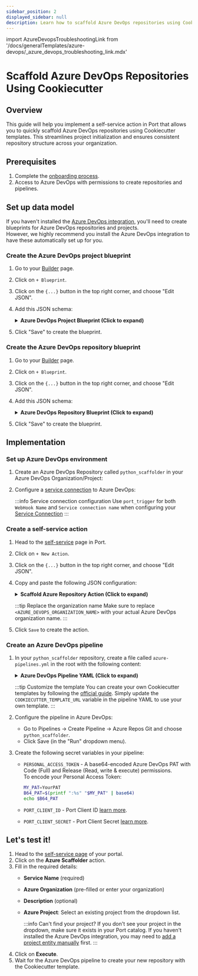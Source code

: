```yaml
---
sidebar_position: 2
displayed_sidebar: null
description: Learn how to scaffold Azure DevOps repositories using Cookiecutter templates via Port Actions.
---
```

import AzureDevopsTroubleshootingLink from '/docs/generalTemplates/azure-devops/_azure_devops_troubleshooting_link.mdx'

# Scaffold Azure DevOps Repositories Using Cookiecutter

## Overview
This guide will help you implement a self-service action in Port that allows you to quickly scaffold Azure DevOps repositories using Cookiecutter templates. This streamlines project initialization and ensures consistent repository structure across your organization.  

## Prerequisites
1. Complete the [onboarding process](/getting-started/overview).
2. Access to Azure DevOps with permissions to create repositories and pipelines.

## Set up data model

If you haven't installed the [Azure DevOps integration](https://docs.port.io/build-your-software-catalog/sync-data-to-catalog/git/azure-devops/installation), you'll need to create blueprints for Azure DevOps repositories and projects.  
However, we highly recommend you install the Azure DevOps integration to have these automatically set up for you.

<h3> Create the Azure DevOps project blueprint </h3>

1. Go to your [Builder](https://app.getport.io/settings/data-model) page.
2. Click on `+ Blueprint`.
3. Click on the `{...}` button in the top right corner, and choose "Edit JSON".
4. Add this JSON schema:

    <details>
    <summary><b>Azure DevOps Project Blueprint (Click to expand)</b></summary>

    ```json showLineNumbers
    {
      "identifier": "project",
      "title": "Project",
      "icon": "AzureDevops",
      "schema": {
        "properties": {
          "state": {
            "title": "State",
            "type": "string",
            "icon": "AzureDevops",
            "description": "The current lifecycle state of the project."
          },
          "revision": {
            "title": "Revision",
            "type": "string",
            "icon": "AzureDevops",
            "description": "The revision number, indicating how many times the project configuration has been updated."
          },
          "visibility": {
            "title": "Visibility",
            "type": "string",
            "icon": "AzureDevops",
            "description": "Indicates whether the project is private or public"
          },
          "defaultTeam": {
            "title": "Default Team",
            "type": "string",
            "icon": "Team",
            "description": "Default Team of the project"
          },
          "link": {
            "title": "Link",
            "type": "string",
            "format": "url",
            "icon": "AzureDevops",
            "description": "Link to azure devops project"
          }
        },
        "required": []
      },
      "mirrorProperties": {},
      "calculationProperties": {},
      "aggregationProperties": {},
      "relations": {}
    }
    ```

    </details>

5. Click "Save" to create the blueprint.

<h3> Create the Azure DevOps repository blueprint </h3>

1. Go to your [Builder](https://app.getport.io/settings/data-model) page.
2. Click on `+ Blueprint`.
3. Click on the `{...}` button in the top right corner, and choose "Edit JSON".
4. Add this JSON schema:

    <details>
    <summary><b>Azure DevOps Repository Blueprint (Click to expand)</b></summary>

    ```json showLineNumbers
    {
      "identifier": "service",
      "title": "Service",
      "icon": "Azure",
      "schema": {
        "properties": {
          "url": {
            "title": "URL",
            "type": "string",
            "format": "url",
            "description": "The URL of the Azure DevOps repository"
          },
          "readme": {
            "title": "README",
            "type": "string",
            "description": "The content of the repository's README file"
          },
          "defaultBranch": {
            "title": "Default Branch",
            "type": "string",
            "description": "The default branch of the repository"
          }
        },
        "required": []
      },
      "mirrorProperties": {},
      "calculationProperties": {},
      "aggregationProperties": {},
      "relations": {}
    }
    ```

    </details>

5. Click "Save" to create the blueprint.

## Implementation

### Set up Azure DevOps environment

1. Create an Azure DevOps Repository called `python_scaffolder` in your Azure DevOps Organization/Project:

2. Configure a [service connection](https://learn.microsoft.com/en-us/azure/devops/pipelines/library/service-endpoints?view=azure-devops&tabs=yaml) to Azure DevOps:

   :::info Service connection configuration
   Use `port_trigger` for both `WebHook Name` and `Service connection name` when configuring your [Service Connection](https://learn.microsoft.com/en-us/azure/devops/pipelines/library/service-endpoints?view=azure-devops&tabs=yaml)
   :::

### Create a self-service action

1. Head to the [self-service](https://app.getport.io/self-serve) page in Port.
2. Click on `+ New Action`.
3. Click on the `{...}` button in the top right corner, and choose "Edit JSON".
4. Copy and paste the following JSON configuration:

    <details>
    <summary><b>Scaffold Azure Repository Action (Click to expand)</b></summary>

    ```json showLineNumbers
    {
      "identifier": "azure_scaffolder",
      "title": "Scaffold Azure Repository",
      "icon": "Azure",
      "description": "Scaffold a new repository in Azure DevOps",
      "trigger": {
        "type": "self-service",
        "operation": "CREATE",
        "userInputs": {
          "properties": {
            "service_name": {
              "title": "Service Name",
              "description": "The new service's name",
              "type": "string"
            },
            "azure_organization": {
              "icon": "DefaultProperty",
              "type": "string",
              "title": "Azure Organization",
              "description": "The Azure DevOps organization name",
              "default": "<YOUR_DEFAULT_AZURE_DEVOPS_ORGANIZATION_NAME>"
            },
            "description": {
              "type": "string",
              "title": "description",
              "description": "description of the scaffold"
            },
            "azure_project": {
              "icon": "DefaultProperty",
              "title": "azure project",
              "type": "string",
              "description": "Your Azure DevOps project ID",
              "blueprint": "project",
              "sort": {
                "property": "$identifier",
                "order": "ASC"
              },
              "format": "entity"
            }
          },
          "required": [
            "service_name",
            "azure_organization",
            "azure_project"
          ],
          "order": [
            "service_name",
            "azure_organization",
            "azure_project",
            "description"
          
          ]
        },
        "blueprintIdentifier": "service"
      },
      "invocationMethod": {
        "type": "AZURE_DEVOPS",
        "webhook": "port_trigger",
        "org": "<AZURE_DEVOPS_ORGANIZATION_NAME>",
        "payload": {
          "properties": {
            "service_name": "{{.inputs.\"service_name\"}}",
            "azure_organization": "{{.inputs.\"azure_organization\"}}",
            "description": "{{.inputs.\"description\"}}",
            "azure_project": "{{.inputs.\"azure_project\"}}"
          },
          "port_context": {
            "blueprint": "{{.action.blueprint}}",
            "runId": "{{.run.id}}",
            "trigger": "{{ .trigger }}"
          }
        }
      },
      "requiredApproval": false
    }
    ```

    </details>

    :::tip Replace the organization name
    Make sure to replace `<AZURE_DEVOPS_ORGANIZATION_NAME>` with your actual Azure DevOps organization name.
    :::

5. Click `Save` to create the action.

### Create an Azure DevOps pipeline

1. In your `python_scaffolder` repository, create a file called `azure-pipelines.yml` in the root with the following content:

    <details>
    <summary><b>Azure DevOps Pipeline YAML (Click to expand)</b></summary>

    ```yml showLineNumbers
    trigger: none

    pool:
      vmImage: "ubuntu-latest"

    variables:
      RUN_ID: "${{ parameters.port_trigger.port_context.runId }}"
      BLUEPRINT_ID: "${{ parameters.port_trigger.port_context.blueprint }}"
      SERVICE_NAME: "${{ parameters.port_trigger.properties.service_name }}"
      DESCRIPTION: "${{ parameters.port_trigger.properties.description }}"
      AZURE_ORGANIZATION: "${{ parameters.port_trigger.properties.azure_organization }}"
      AZURE_PROJECT: "${{ parameters.port_trigger.properties.azure_project.title }}"
      PROJECT_ID: "${{ parameters.port_trigger.properties.azure_project.identifier }}"
      # Ensure that PERSONAL_ACCESS_TOKEN is set as a secret variable in your pipeline settings

    resources:
      webhooks:
        - webhook: port_trigger
          connection: port_trigger

    stages:
      - stage: fetch_port_access_token
        jobs:
          - job: fetch_port_access_token
            steps:
              - script: |
                  sudo apt-get update
                  sudo apt-get install -y jq
              - script: | 
                  accessToken=$(curl -X POST \
                        -H 'Content-Type: application/json' \
                        -d '{"clientId": "$(PORT_CLIENT_ID)", "clientSecret": "$(PORT_CLIENT_SECRET)"}' \
                        -s 'https://api.getport.io/v1/auth/access_token' | jq -r '.accessToken')
                  echo "##vso[task.setvariable variable=accessToken;isOutput=true]$accessToken"
                displayName: Fetch Access Token and Run ID
                name: getToken


      - stage: scaffold
        dependsOn:
          - fetch_port_access_token
        jobs:
          - job: scaffold
            variables:
              COOKIECUTTER_TEMPLATE_URL: "https://github.com/brettcannon/python-azure-web-app-cookiecutter"
            steps:
              - script: |
                  sudo apt-get update
                  sudo apt-get install -y jq
                  sudo pip install cookiecutter -q
              - script: |
                  # Use shell variable syntax for accessing variables
                  PAYLOAD="{\"name\":\"$SERVICE_NAME\",\"project\":{\"id\":\"$PROJECT_ID\"}}"

                  echo "SERVICE_NAME: $SERVICE_NAME"
                  echo "AZURE_ORGANIZATION: $AZURE_ORGANIZATION"
                  echo "PROJECT_ID: $PROJECT_ID"
                  echo "PAYLOAD: $PAYLOAD"

                  if [[ -z \"$PERSONAL_ACCESS_TOKEN\" ]]; then
                    echo "PERSONAL_ACCESS_TOKEN is not set or is empty."
                    exit 1
                  else
                    echo "PERSONAL_ACCESS_TOKEN is set."
                  fi

                  # Create the repository
                  CREATE_REPO_RESPONSE=$(curl -s -u :$PERSONAL_ACCESS_TOKEN \
                    -X POST "https://dev.azure.com/$AZURE_ORGANIZATION/$PROJECT_ID/_apis/git/repositories?api-version=7.0" \
                    -H "Content-Type: application/json" \
                    -d "$PAYLOAD")

                  # Output the response for debugging
                  echo "CREATE_REPO_RESPONSE: $CREATE_REPO_RESPONSE"

                  PROJECT_URL=$(echo $CREATE_REPO_RESPONSE | jq -r .webUrl)

                  if [[ -z "$PROJECT_URL" ]] || [[ "$PROJECT_URL" == "null" ]]; then
                    echo "Failed to create Azure DevOps repository."
                    exit 1
                  fi

                  echo "##vso[task.setvariable variable=PROJECT_URL;isOutput=true]$PROJECT_URL"

                  # Create a sanitized version of SERVICE_NAME for cookiecutter (replace underscores with hyphens)
                  COOKIECUTTER_NAME=$(echo "$SERVICE_NAME" | tr '_' '-')
                  echo "Original SERVICE_NAME: $SERVICE_NAME"
                  echo "Sanitized COOKIECUTTER_NAME: $COOKIECUTTER_NAME"

                  cat <<EOF > cookiecutter.yaml
                  default_context:
                    site_name: "$COOKIECUTTER_NAME"
                    python_version: "3.6.0"
                  EOF
                  cookiecutter $COOKIECUTTER_TEMPLATE_URL --no-input --config-file cookiecutter.yaml --output-dir scaffold_out

                  # Rename the output directory if needed to match the original SERVICE_NAME
                  if [[ "$COOKIECUTTER_NAME" != "$SERVICE_NAME" ]]; then
                    echo "Renaming cookiecutter output directory to match repository name..."
                    mv "scaffold_out/$COOKIECUTTER_NAME" "scaffold_out/$SERVICE_NAME"
                  fi

                  echo "Initializing new repository..."
                  git config --global user.email "scaffolder@email.com"
                  git config --global user.name "Mighty Scaffolder"
                  git config --global init.defaultBranch "main"

                  cd "scaffold_out/$SERVICE_NAME"
                  git init
                  git add .
                  git commit -m "Initial commit"

                  # Configure Git to use the PAT for authentication - use the URL format with credentials embedded
                  # URL encode the project name to handle spaces correctly
                  ENCODED_PROJECT=$(echo "$AZURE_PROJECT" | sed 's/ /%20/g')
                  git remote add origin "https://$PERSONAL_ACCESS_TOKEN@dev.azure.com/$AZURE_ORGANIZATION/$ENCODED_PROJECT/_git/$SERVICE_NAME"
                  
                  # Set git timeout values to avoid connection issues
                  git config --global http.lowSpeedLimit 1000
                  git config --global http.lowSpeedTime 300

                  # Push code to the repository
                  git push -u origin --all

                env:
                  PERSONAL_ACCESS_TOKEN: $(PERSONAL_ACCESS_TOKEN)
                displayName: "Create Repository in Azure DevOps"
                name: scaffold

      - stage: upsert_entity
        dependsOn:
          - fetch_port_access_token
          - scaffold
        jobs:
          - job: upsert_entity
            variables:
              accessToken: $[ stageDependencies.fetch_port_access_token.fetch_port_access_token.outputs['getToken.accessToken'] ]
              PROJECT_URL: $[ stageDependencies.scaffold.scaffold.outputs['scaffold.PROJECT_URL'] ]
            steps:
              - script: |
                  sudo apt-get update
                  sudo apt-get install -y jq
              - script: |
                  curl -X POST \
                    -H 'Content-Type: application/json' \
                    -H 'Authorization: Bearer $(accessToken)' \
                    -d '{
                        "identifier": "${{ variables.SERVICE_NAME }}",
                        "title": "${{ variables.SERVICE_NAME }}",
                        "properties": {"description":"${{ variables.DESCRIPTION }}","url":"$(PROJECT_URL)" },
                        "relations": {
                          "project":"${{ variables.PROJECT_ID }}"
                        }
                      }' \
                    "https://api.getport.io/v1/blueprints/${{ variables.BLUEPRINT_ID }}/entities?upsert=true&run_id=${{ variables.RUN_ID }}&create_missing_related_entities=true"


      - stage: update_run_status
        dependsOn:
          - upsert_entity
          - fetch_port_access_token
          - scaffold
        jobs:
          - job: update_run_status
            variables:
              accessToken: $[ stageDependencies.fetch_port_access_token.fetch_port_access_token.outputs['getToken.accessToken'] ]
              PROJECT_URL: $[ stageDependencies.scaffold.scaffold.outputs['scaffold.PROJECT_URL'] ]
            steps:
              - script: |
                  sudo apt-get update
                  sudo apt-get install -y jq
              - script: |
                  curl -X PATCH \
                    -H 'Content-Type: application/json' \
                    -H 'Authorization: Bearer $(accessToken)' \
                    -d '{"status":"SUCCESS", "message": {"run_status": "Scaffold ${{ variables.SERVICE_NAME }} finished successfully!\\n Project URL: $(PROJECT_URL)" }}' \
                    "https://api.getport.io/v1/actions/runs/${{ variables.RUN_ID }}"

      - stage: update_run_status_failed
        dependsOn:
          - upsert_entity
          - fetch_port_access_token
          - scaffold
        condition: failed()
        jobs:
          - job: update_run_status_failed
            variables:
              accessToken: $[ stageDependencies.fetch_port_access_token.fetch_port_access_token.outputs['getToken.accessToken'] ]
            steps:
              - script: |
                  curl -X PATCH \
                    -H 'Content-Type: application/json' \
                    -H "Authorization: Bearer $accessToken" \
                    -d '{"status":"FAILURE", "message": {"run_status": "Scaffold '"$SERVICE_NAME"' failed" }}' \
                    "https://api.getport.io/v1/actions/runs/$RUN_ID"

    ```

    </details>

    :::tip Customize the template
    You can create your own Cookiecutter templates by following the [official guide](https://cookiecutter.readthedocs.io/en/2.0.2/tutorials.html#create-your-very-own-cookiecutter-project-template). Simply update the `COOKIECUTTER_TEMPLATE_URL` variable in the pipeline YAML to use your own template.
    :::

2. Configure the pipeline in Azure DevOps:
   - Go to Pipelines → Create Pipeline → Azure Repos Git and choose `python_scaffolder`.
   - Click Save (in the "Run" dropdown menu).

3. Create the following secret variables in your pipeline:
   - `PERSONAL_ACCESS_TOKEN` - A base64-encoded Azure DevOps PAT with Code (Full) and Release (Read, write & execute) permissions.  
        To encode your Personal Access Token:

        ```bash
        MY_PAT=YourPAT
        B64_PAT=$(printf ":%s" "$MY_PAT" | base64)
        echo $B64_PAT
        ```
   - `PORT_CLIENT_ID` - Port Client ID [learn more](/build-your-software-catalog/custom-integration/api/#get-api-token).
   - `PORT_CLIENT_SECRET` - Port Client Secret [learn more](/build-your-software-catalog/custom-integration/api/#get-api-token).


## Let's test it!

1. Head to the [self-service page](https://app.getport.io/self-serve) of your portal.
2. Click on the **Azure Scaffolder** action.
3. Fill in the required details:
   - **Service Name** (required)
   - **Azure Organization** (pre-filled or enter your organization)
   - **Description** (optional)
   - **Azure Project**: Select an existing project from the dropdown list.
     
     :::info Can't find your project?
     If you don't see your project in the dropdown, make sure it exists in your Port catalog. If you haven't installed the Azure DevOps integration, you may need to [add a project entity manually](https://app.getport.io/software-catalog) first.
     :::
4. Click on **Execute**.
5. Wait for the Azure DevOps pipeline to create your new repository with the Cookiecutter template.

<AzureDevopsTroubleshootingLink />  


